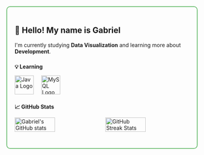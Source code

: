 <div style="border: 2px solid rgba(76, 175, 80, 0.8); border-radius: 10px; padding: 20px; max-width: 900px; margin: auto;">

  <h2>👋 Hello! My name is Gabriel</h2>
  <p>I'm currently studying <strong>Data Visualization</strong> and learning more about <strong>Development</strong>.</p>

###

<strong>💡 Learning</strong>
  <div style="display: flex; align-items: center;">
    <img src="https://cdn.jsdelivr.net/gh/devicons/devicon/icons/java/java-original.svg" height="50" alt="Java Logo" />
    <img width="20"/>
    <img src="https://cdn.jsdelivr.net/gh/devicons/devicon/icons/mysql/mysql-original.svg" height="50" alt="MySQL Logo" />
  </div>

###

<strong>📈 GitHub Stats</strong>
  <div style="display: flex; justify-content: space-between;">
    <img src="https://github-readme-stats.vercel.app/api?username=Lagyhzin&show_icons=true&theme=radical&hide_border=true" width="48%" alt="Gabriel's GitHub stats" />
    <img src="https://github-readme-streak-stats.herokuapp.com/?user=Lagyhzin&theme=radical&hide_border=true" width="48%" alt="GitHub Streak Stats"/>
  </div>

  ###
</div>
